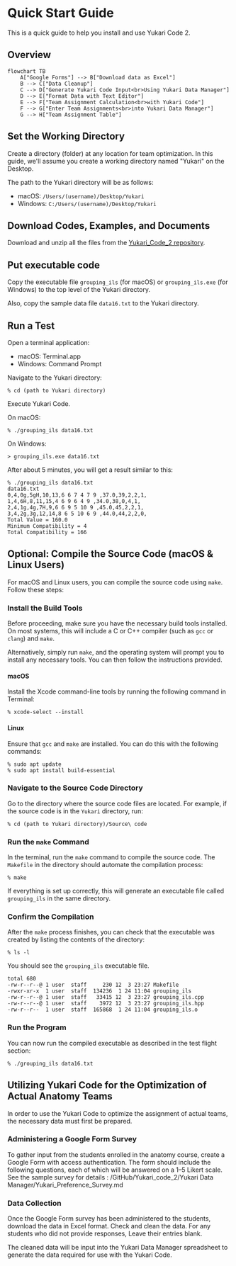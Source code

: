 # Quick Start Guide
This is a quick guide to help you install and use Yukari Code 2.

## Overview

```mermaid
flowchart TB
    A["Google Forms"] --> B["Download data as Excel"]
    B --> C["Data Cleanup"]
    C --> D["Generate Yukari Code Input<br>Using Yukari Data Manager"]
    D --> E["Format Data with Text Editor"]
    E --> F["Team Assignment Calculation<br>with Yukari Code"]
    F --> G["Enter Team Assignments<br>into Yukari Data Manager"]
    G --> H["Team Assignment Table"]
```

## Set the Working Directory

Create a directory (folder) at any location for team optimization. In this guide, we'll assume you create a working directory named "Yukari" on the Desktop.

The path to the Yukari directory will be as follows:

- macOS: `/Users/(username)/Desktop/Yukari`
- Windows: `C:/Users/(username)/Desktop/Yukari`

## Download Codes, Examples, and Documents

Download and unzip all the files from the [Yukari_Code_2 repository](https://github.com/tohru-murakami/Yukari_Code_2).

## Put executable code

Copy the executable file `grouping_ils` (for macOS) or `grouping_ils.exe` (for Windows) to the top level of the Yukari directory.

Also, copy the sample data file `data16.txt` to the Yukari directory.

## Run a Test

Open a terminal application:

- macOS: Terminal.app
- Windows: Command Prompt

Navigate to the Yukari directory:

```
% cd (path to Yukari directory)
```

Execute Yukari Code.

On macOS:

```
% ./grouping_ils data16.txt
```

On Windows:

```
> grouping_ils.exe data16.txt
```

After about 5 minutes, you will get a result similar to this:

```
% ./grouping_ils data16.txt 
data16.txt
0,4,0g,5gH,10,13,6 6 7 4 7 9 ,37.0,39,2,2,1,
1,4,6H,8,11,15,4 6 9 6 4 9 ,34.0,38,0,4,1,
2,4,1g,4g,7H,9,6 6 9 5 10 9 ,45.0,45,2,2,1,
3,4,2g,3g,12,14,8 6 5 10 6 9 ,44.0,44,2,2,0,
Total Value = 160.0
Minimum Compatibility = 4
Total Compatibility = 166
```

## Optional: Compile the Source Code (macOS & Linux Users)

For macOS and Linux users, you can compile the source code using `make`. Follow these steps:

### Install the Build Tools

Before proceeding, make sure you have the necessary build tools installed. On most systems, this will include a C or C++ compiler (such as `gcc` or `clang`) and `make`.

Alternatively, simply run `make`, and the operating system will prompt you to install any necessary tools. You can then follow the instructions provided.

#### macOS

  Install the Xcode command-line tools by running the following command in Terminal:

  ```
  % xcode-select --install
  ```

#### Linux

Ensure that `gcc` and `make` are installed. You can do this with the following commands:

  ```
  % sudo apt update
  % sudo apt install build-essential
  ```

### Navigate to the Source Code Directory

Go to the directory where the source code files are located. For example, if the source code is in the `Yukari` directory, run:

```
% cd (path to Yukari directory)/Source\ code
```

### Run the `make` Command

In the terminal, run the `make` command to compile the source code. The `Makefile` in the directory should automate the compilation process:

```
% make
```

If everything is set up correctly, this will generate an executable file called `grouping_ils` in the same directory.

### Confirm the Compilation

After the `make` process finishes, you can check that the executable was created by listing the contents of the directory:

```
% ls -l
```

You should see the `grouping_ils` executable file.

```
total 680
-rw-r--r--@ 1 user  staff     230 12  3 23:27 Makefile
-rwxr-xr-x  1 user  staff  134236  1 24 11:04 grouping_ils
-rw-r--r--@ 1 user  staff   33415 12  3 23:27 grouping_ils.cpp
-rw-r--r--@ 1 user  staff    3972 12  3 23:27 grouping_ils.hpp
-rw-r--r--  1 user  staff  165868  1 24 11:04 grouping_ils.o
```

### Run the Program

You can now run the compiled executable as described in the test flight section:

```
% ./grouping_ils data16.txt
```

## Utilizing Yukari Code for the Optimization of Actual Anatomy Teams
In order to use the Yukari Code to optimize the assignment of actual  teams, the necessary data must first be prepared.

### Administering a Google Form Survey

To gather input from the students enrolled in the anatomy course, create a Google Form with access authentication. The form should include the following questions, each of which will be answered on a 1–5 Likert scale. See the sample survey for details : /GitHub/Yukari_code_2/Yukari Data Manager/Yukari_Preference_Survey.md

### Data Collection

Once the Google Form survey has been administered to the students, download the data in Excel format. Check and clean the data. For any students who did not provide responses, Leave their entries blank.

The cleaned data will be input into the Yukari Data Manager spreadsheet to generate the data required for use with the Yukari Code.
